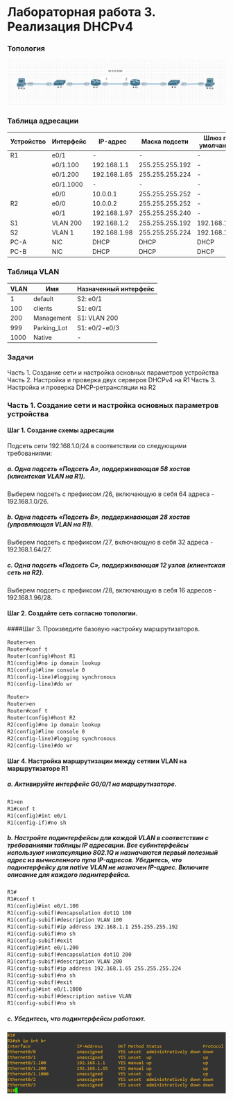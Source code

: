 # Лабораторная работа 3. Реализация DHCPv4
### Топология
![](1.png)
### Таблица адресации

|Устройство|Интерфейс |IP-адрес       |Маска подсети   |Шлюз по умолчанию|
|----------|----------|---------------|----------------|-----------------|
| R1			 | e0/1		  |-              |-               |-                |
|          | e0/1.100 |192.168.1.1    |255.255.255.192 |-                |
|          | e0/1.200 |192.168.1.65   |255.255.255.224 |-                |
|          | e0/1.1000|-              |-               |-                |
|          | e0/0     |10.0.0.1       |255.255.255.252 |-                |
| R2       | e0/0     |10.0.0.2       |255.255.255.252 |-                |
|          | e0/1     |192.168.1.97   |255.255.255.240 |-                |
| S1       | VLAN 200 |192.168.1.2    |255.255.255.192 |192.168.1.1      |
| S2       | VLAN 1   |192.168.1.98   |255.255.255.224 |192.168.1.97     |
| PC-A     | NIC      |DHCP           |DHCP            |DHCP             |
| PC-B     | NIC      |DHCP           |DHCP            |DHCP             |

### Таблица VLAN

|VLAN      |Имя           |Назначенный интерфейс           |
|----------|--------------|--------------------------------|
|1  			 |default		    |S2: e0/1                        |
|100       |clients       |S1: e0/1                        |
|200       |Management    |S1: VLAN 200                    |
|999       |Parking_Lot   |S1: e0/2-e0/3                   |
|1000      |Native        |-                               |

### Задачи 
Часть 1. Создание сети и настройка основных параметров устройства 
Часть 2. Настройка и проверка двух серверов DHCPv4 на R1 
Часть 3. Настройка и проверка DHCP-ретрансляции на R2 

### Часть 1. Создание сети и настройка основных параметров устройства
#### Шаг 1. Создание схемы адресации 
Подсеть сети 192.168.1.0/24 в соответствии со следующими требованиями:
##### a. Одна подсеть «Подсеть A», поддерживающая 58 хостов (клиентская VLAN на R1). 
Выберем подсеть с префиксом /26, включающую в себя 64 адреса - 192.168.1.0/26. 
##### b. Одна подсеть «Подсеть B», поддерживающая 28 хостов (управляющая VLAN на R1).  
Выберем подсеть с префиксом /27, включающую в себя 32 адреса - 192.168.1.64/27. 
##### c. Одна подсеть «Подсеть C», поддерживающая 12 узлов (клиентская сеть на R2). 
Выберем подсеть с префиксом /28, включающую в себя 16 адресов - 192.168.1.96/28. 
#### Шаг 2. Создайте сеть согласно топологии. 
####Шаг 3. Произведите базовую настройку маршрутизаторов.
```
Router>en
Router#conf t
Router(config)#host R1
R1(config)#no ip domain lookup
R1(config)#line console 0
R1(config-line)#logging synchronous
R1(config-line)#do wr
```
```
Router>
Router>en
Router#conf t
Router(config)#host R2
R2(config)#no ip domain lookup
R2(config)#line console 0
R2(config-line)#logging synchronous
R2(config-line)#do wr
```
#### Шаг 4. Настройка маршрутизации между сетями VLAN на маршрутизаторе R1 
##### a. Активируйте интерфейс G0/0/1 на маршрутизаторе. 
```
R1>en
R1#conf t
R1(config)#int e0/1
R1(config-if)#no sh
```
##### b. Настройте подинтерфейсы для каждой VLAN в соответствии с требованиями таблицы IP адресации. Все субинтерфейсы используют инкапсуляцию 802.1Q и назначаются первый полезный адрес из вычисленного пула IP-адресов. Убедитесь, что подинтерфейсу для native VLAN не назначен IP-адрес. Включите описание для каждого подинтерфейса. 
```
R1#
R1#conf t
R1(config)#int e0/1.100
R1(config-subif)#encapsulation dot1Q 100
R1(config-subif)#description VLAN 100
R1(config-subif)#ip address 192.168.1.1 255.255.255.192
R1(config-subif)#no sh
R1(config-subif)#exit
R1(config)#int e0/1.200
R1(config-subif)#encapsulation dot1Q 200
R1(config-subif)#description VLAN 200
R1(config-subif)#ip address 192.168.1.65 255.255.255.224
R1(config-subif)#no sh
R1(config-subif)#exit
R1(config)#int e0/1.1000
R1(config-subif)#description native VLAN
R1(config-subif)#no sh
```
##### c. Убедитесь, что подинтерфейсы работают.
![](2.png)
